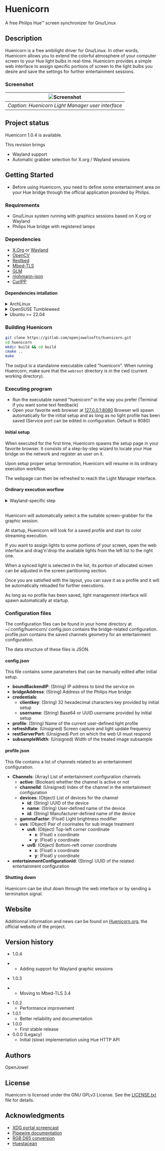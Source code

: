 # Huenicorn

A free Philips Hue™ screen synchronizer for Gnu/Linux

## Description

Huenicorn is a free ambilight driver for Gnu/Linux.
In other words, Huenicorn allows you to extend the colorful atmosphere of your computer screen to your Hue light bulbs in real-time.
Huenicorn provides a simple web interface to assign specific portions of screen to the light bulbs you desire and save the settings for further entertainment sessions.

### Screenshot

| ![Screenshot](screenshots/HuenicornFullWebUI.png) |
|:--:|
| *Caption: Huenicorn Light Manager user interface* |

## Project status

Huenicorn 1.0.4 is available.

This revision brings

* Wayland support
* Automatic grabber selection for X.org / Wayland sessions

## Getting Started

* Before using Huenicorn, you need to define some entertainment area on your Hue bridge through the official application provided by Philips.

### Requirements

* Gnu/Linux system running with graphics sessions based on X.org or Wayland
* Philips Hue bridge with registered lamps

### Dependencies

* [X.Org](https://xorg.freedesktop.org) or [Wayland](https://wayland.freedesktop.org)
* [OpenCV](https://github.com/opencv/opencv)
* [Restbed](https://github.com/Corvusoft/restbed)
* [Mbed-TLS](https://github.com/Mbed-TLS/mbedtls)
* [GLM](https://github.com/g-truc/glm)
* [nlohmann-json](https://github.com/nlohmann/json)
* [CurlPP](https://github.com/jpbarrette/curlpp)


#### Dependencies intallation
<details>

<summary>ArchLinux</summary>

```bash
  # In the unlikely case you don't have one of them already:
  sudo pacman -S xorg-server
  # And/or
  sudo pacman -S wayland glib2 pipewire

  # Mandatory
  sudo pacman -S opencv mbedtls glm nlohmann-json
  # Some more dependencies from AUR
  yay -S restbed libcurlpp
```
</details>

<details>
<summary>OpenSUSE Tumbleweed</summary>
<br/>

These dependencies needed to be installed on OpenSUSE Tumbleweed 20231011 to build and run Huenicorn:  

```bash
sudo zypper install opencv-devel libopencv408 python311-jsonschema glm-devel nlohmann_json-devel
```

Additionally you have to build the curlpp, Restbed and Mbed-TLS from source from the links above.   
Follow the build instructions in their respective README files and copy them to the appropriate place, as some of them don't do that automatically (usually /usr/local/lib64/ for libraries (check LD_LIBRARY_PATH) or /usr/local/include/ for includes)

</details>

<details>
<summary>Ubuntu >= 22.04</summary>

```bash
# Add this repository for mbedtls, opencv
sudo add-apt-repository universe
sudo apt-get update

# For X.Org support:
sudo apt-get install libx11-dev libxext-dev

# For Wayland support:
sudo apt-get install libglib2.0-dev libpipewire-0.3-dev 


# Mandatory libraries
sudo apt-get install build-essential libopencv-dev libglm-dev libcurl4-openssl-dev nlohmann-json3-dev libmbedtls-dev

# Restbed has to be compiled from the source repository because the package version is outdated:

git clone --recursive https://github.com/corvusoft/restbed.git
cd restbed
mkdir build && cd build
cmake -DBUILD_SSL=OFF -DBUILD_TESTS=OFF ..
sudo make install
sudo cp ../distribution/library/librestbed.* /usr/lib
sudo cp -r ../distribution/include/* /usr/include

# Make sure to use gcc/g++ v12
sudo apt install gcc-12 g++-12
sudo update-alternatives --install /usr/bin/gcc gcc /usr/bin/gcc-12 12
sudo update-alternatives --set gcc /usr/bin/gcc-12
sudo update-alternatives --install /usr/bin/g++ g++ /usr/bin/g++-12 12
sudo update-alternatives --set g++ /usr/bin/g++-12
```


Earlier versions of Ubuntu are not officially supported. Please refer to [This post](https://gitlab.com/openjowelsofts/huenicorn/-/issues/5#note_1700387996) if you still want to give it a try.

</details>

### Building Huenicorn

```bash
git clone https://gitlab.com/openjowelsofts/huenicorn.git
cd huenicorn
mkdir build && cd build
cmake ..
make
```

The output is a standalone executable called "huenicorn".
When running Huenicorn, make sure that the ```webroot``` directory is in the cwd (current working directory).

### Executing program

* Run the executable named "huenicorn" in the way you prefer (Terminal if you want some text feedback)
* Open your favorite web browser at [127.0.0.1:8080](http://127.0.0.1:8080)
Browser will spawn automatically for the initial setup and as long as no light profile has been saved
(Service port can be edited in configuration. Default is 8080)

#### Initial setup

When executed for the first time, Huenicorn spawns the setup page in your favorite browser. It consists of a step-by-step wizard to locate your Hue bridge on the network and register an user on it.

Upon setup proper setup termination, Huenicorn will resume in its ordinary execution workflow.

The webpage can then be refreshed to reach the Light Manager interface.

#### Ordinary execution worflow

<details>
  <summary>Wayland-specific step</summary>
  <br/>

  At initialization, the grabber will ask you to select some source through a screen sharing portal. Pick the desired screen and validate by clicking "Share".
</details>
<br/>

Huenicorn will automatically select a the suitable screen-grabber for the graphic session.

At startup, Huenicorn will look for a saved profile and start its color streaming execution.

If you want to assign lights to some portions of your screen, open the web interface and drag'n'drop the available lights from the left list to the right one.

When a synced light is selected in the list, its portion of allocated screen can be adjusted in the screen partitioning section.

Once you are satisfied with the layout, you can save it as a profile and it will be automatically reloaded for further executions.

As long as no profile has been saved, light management interface will spawn automatically at startup.

### Configuration files

The configuration files can be found in your home directory at ~/.config/huenicorn/
config.json contains the bridge-related configuration.
profile.json contains the saved channels geometry for an entertainment configuration.

The data structure of these files is JSON.

#### config.json

  This file contains some parameters that can be manually edited after initial setup.

* **boundBackendIP**:  (String) IP address to bind the service on
* **bridgeAddress**:  (String) Address of the Philips Hue bridge
* **credentials**:
  * **clientkey**: (String) 32 hexadecimal characters key provided by initial setup
  * **username**: (String) Base64 or UUID username provided by initial setup
* **profile**:  (String) Name of the current user-defined light profile
* **refreshRate**:  (Unsigned) Screen capture and light update frequency
* **restServerPort**:  (Unsigned) Port on which the web UI must respond
* **subsampleWidth**:  (Unsigned) Width of the treated image subsample

#### profile.json

This file contains a list of channels related to an entertainment configuration.

* **Channels**: (Array) List of entertainment configuration channels
  * **active**: (Boolean) whether the channel is active or not
  * **channelId**: (Unsigned) Index of the channel in the entertainment configuration
  * **devices**: (Object) List of devices for the channel
    * **id**: (String) UUID of the device
    * **name**: (String) User-defined name of the device
    * **id**: (String) Manufacturer-defined name of the device
  * **gammaFactor**: (Float) Light brightness modifier
  * **uvs**: (Object) Pair of coorinates for sub image treatment
    * **uvA**: (Object) Top-left corner coordinate
      * **x**: (Float) x coordinate
      * **y**: (Float) y coordinate
    * **uvB**: (Object) Bottom-reft corner coordinate
      * **x**: (Float) x coordinate
      * **y**: (Float) y coordinate
* **entertainmentConfigurationId**: (String) UUID of the related entertainment configuration

#### Shutting down

Huenicorn can be shut down through the web interface or by sending a termination signal.

## Website

Additionnal information and news can be found on [Huenicorn.org](http://huenicorn.org), the official website of the project.

## Version history
* 1.0.4
- * Adding support for Wayland graphic sessions
* 1.0.3
- * Moving to Mbed-TLS 3.4
* 1.0.2
  * Performance improvement
* 1.0.1
  * Better reliability and documentation
* 1.0.0
  * First stable release
* 0.0.0 (Legacy)
  * Initial (slow) implementation using Hue HTTP API

## Authors

OpenJowel

## License

Huenicorn is licensed under the GNU GPLv3 License. See the [LICENSE.txt](LICENSE.txt) file for details.

## Acknowledgments

* [XDG portal screencast](https://codeberg.org/metamuffin/xdg-dp-start/src/branch/master/xdg-dp-start.c)
* [Pipewire documentation](https://docs.pipewire.org/page_tutorial5.html)
* [RGB D65 conversion](https://gist.github.com/popcorn245/30afa0f98eea1c2fd34d)
* [Huestacean](https://github.com/BradyBrenot/huestacean)
